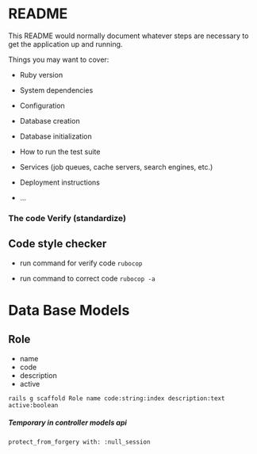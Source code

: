 # README

This README would normally document whatever steps are necessary to get the
application up and running.

Things you may want to cover:

* Ruby version

* System dependencies

* Configuration

* Database creation

* Database initialization

* How to run the test suite

* Services (job queues, cache servers, search engines, etc.)

* Deployment instructions

* ...

### The code Verify (standardize)
## Code style checker
* run command for verify code
`rubocop`

* run command to correct code
`rubocop -a`


# Data Base Models

## Role
* name
* code
* description
* active

```rails g scaffold Role name code:string:index description:text active:boolean```

##### Temporary in controller models api 
```protect_from_forgery with: :null_session```
